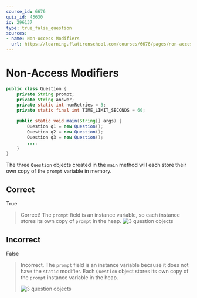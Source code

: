```yaml
---
course_id: 6676
quiz_id: 43630
id: 296137
type: true_false_question
sources:
- name: Non-Access Modifiers
  url: https://learning.flatironschool.com/courses/6676/pages/non-access-modifiers
---
```


# Non-Access Modifiers

```java
public class Question {
    private String prompt;
    private String answer;
    private static int numRetries = 3;
    private static final int TIME_LIMIT_SECONDS = 60;

    public static void main(String[] args) {
        Question q1 = new Question();
        Question q2 = new Question();
        Question q3 = new Question();
        ....
    }
}
```

The three `Question` objects created in the `main` method will each store their own copy of the `prompt` variable in memory.

## Correct

True

> Correct! The `prompt` field is an instance variable, so each instance stores its own copy of `prompt` in the heap.
> ![3 question objects](https://curriculum-content.s3.amazonaws.com/6676/java-mod2-oop-fundamentals/quiz2_q02.png)

## Incorrect

False

> Incorrect.  The `prompt` field is an instance variable because it does not have the `static` modifier.
> Each `Question` object stores its own copy of the `prompt` instance variable in the heap.
> 
> ![3 question objects](https://curriculum-content.s3.amazonaws.com/6676/java-mod2-oop-fundamentals/quiz2_q02.png)
